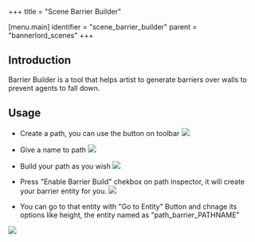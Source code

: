 +++
title = "Scene Barrier Builder"

[menu.main]
identifier = "scene_barrier_builder"
parent = "bannerlord_scenes"
+++

## Introduction

Barrier Builder is a tool that helps artist to generate barriers over walls to prevent agents to fall down.

## Usage

- Create a path, you can use the button on toolbar
![](/img/barrier_builder/add_path.png)

- Give a name to path
![](/img/barrier_builder/name_path.png)

- Build your path as you wish
![](/img/barrier_builder/create_path.png)


- Press "Enable Barrier Build" chekbox on path inspector, it will create your barrier entity for you.
![](/img/barrier_builder/create_barrier.png)

- You can go to that entity with "Go to Entity" Button and chnage its options like height, the entity named as "path_barrier_PATHNAME"

![](/img/barrier_builder/change_barrier.png)